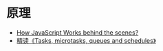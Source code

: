 # 原理

- [How JavaScript Works behind the scenes?](https://blog.devgenius.io/how-javascript-works-behind-the-scenes-88c546173f32)
- [精读《Tasks, microtasks, queues and schedules》](https://zhuanlan.zhihu.com/p/187069497?)
